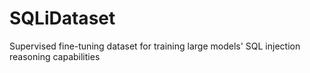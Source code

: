 # SQLiDataset
Supervised fine-tuning dataset for training large models' SQL injection reasoning capabilities
